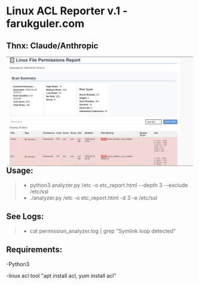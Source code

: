 # Linux ACL Reporter v.1 -farukguler.com
## Thnx: Claude/Anthropic

<p>
  <img src="https://github.com/faruk-guler/Linux-ACL-Reporter/blob/main/lnx-acl.PNG" alt="ACL Logo" width="500" style="float: left;"/>
</p>

## Usage:

>+ python3 analyzer.py /etc -o etc_report.html --depth 3 --exclude /etc/ssl
>+ ./analyzer.py /etc -o etc_report.html -d 3 -e /etc/ssl

## See Logs:
>+ cat permission_analyzer.log | grep "Symlink loop detected"


## Requirements:
-Python3

-linux acl tool "apt install acl, yum install acl"
